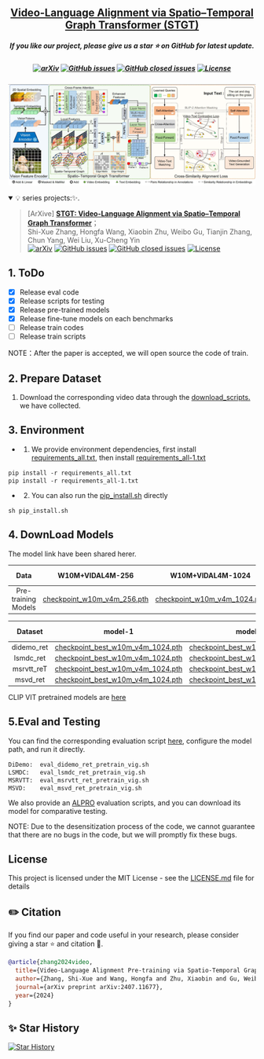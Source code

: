 
<h2 align="center"> <a href="https://arxiv.org/abs/2407.11677">Video-Language Alignment via Spatio–Temporal Graph Transformer (STGT)</a></h2>
<h5 align="center"> If you like our project, please give us a star ⭐ on GitHub for latest update.  </h2>



<h5 align="center">
  
[![arXiv](https://img.shields.io/badge/Arxiv-2407.11677-b31b1b.svg?logo=arXiv)](https://arxiv.org/abs/2407.11677)
[![GitHub issues](https://img.shields.io/github/issues/GXYM/STGT?color=critical&label=Issues)]()
[![GitHub closed issues](https://img.shields.io/github/issues-closed/GXYM/STGT?color=success&label=Issues)]()
[![License](https://img.shields.io/badge/License-Apache%202.0-yellow)](https://github.com/PKU-YuanGroup/Video-LLaVA/blob/main/LICENSE)

</h5>

![](https://github.com/GXYM/STGT/blob/main/framework.png)  

<details open><summary>💡 series projects:✨. </summary><p>
<!--  may -->

>[ArXive] [**STGT: Video-Language Alignment via Spatio–Temporal Graph Transformer**](https://arxiv.org/abs/2407.11677)；<br>
> Shi-Xue Zhang, Hongfa Wang, Xiaobin Zhu, Weibo Gu, Tianjin Zhang, Chun Yang, Wei Liu, Xu-Cheng Yin <br>
[![arXiv](https://img.shields.io/badge/Arxiv-2407.11677-b31b1b.svg?logo=arXiv)](https://arxiv.org/abs/2407.11677)
[![GitHub issues](https://img.shields.io/github/issues/GXYM/STGT?color=critical&label=Issues)]()
[![GitHub closed issues](https://img.shields.io/github/issues-closed/GXYM/STGT?color=success&label=Issues)]()
[![License](https://img.shields.io/badge/License-Apache%202.0-yellow)](https://github.com/PKU-YuanGroup/Video-LLaVA/blob/main/LICENSE)



## 1. ToDo

- [x] Release eval code
- [x] Release scripts for testing
- [x] Release pre-trained models
- [x] Release fine-tune models on each benchmarks
- [ ] Release train codes
- [ ] Release train scripts

NOTE：After the paper is accepted, we will open source the code of train.

## 2. Prepare Dataset   
1. Download the corresponding video data through the [download_scripts.](https://github.com/GXYM/TextBPN/blob/main/vis/1.png)  we have collected.

## 3. Environment
 * 1. We provide environment dependencies, first install [requirements_all.txt](https://github.com/GXYM/STGT/blob/main/requirements_all.txt), then install [requirements_all-1.txt](https://github.com/GXYM/STGT/blob/main/requirements_all-1.txt)
```
pip install -r requirements_all.txt
pip install -r requirements_all-1.txt
```
 *  2. You can also run the [pip_install.sh](https://github.com/GXYM/STGT/blob/main/pip_install.sh) directly
```
sh pip_install.sh
```

## 4. DownLoad Models
The model link have been shared herer.

|         Data    |  W10M+VIDAL4M-256|W10M+VIDAL4M-1024 | W10M+VIDAL7M-256 |Extracted Code|
|:------------------:	|:-----------:  |:-----------:	|:-------:|:-------:|
| Pre-training Models |  [checkpoint_w10m_v4m_256.pth](https://pan.baidu.com/s/1eB7-ViWPf1l9gdDhkYXFsQ) | [checkpoint_w10m_v4m_1024.pth](https://pan.baidu.com/s/1jP9rLMyyZ2mteD7kwu1irw) 	| [checkpoint_w10m_v7m_256.pth](https://pan.baidu.com/s/1afl0BzUzhkbn_P3eSIF8TQ) |gxym|

|         Dataset   |  model-1| model-2 |Extracted Code|
|:------------------:	|:-----------:	|:-------:|:-------:|
| didemo_ret| [checkpoint_best_w10m_v4m_1024.pth](https://pan.baidu.com/s/1yezEntt8w0rQVG99jy12JA)| [checkpoint_best_w10m_v7m_256.pth](https://pan.baidu.com/s/1yezEntt8w0rQVG99jy12JA)|gxym|
| lsmdc_ret | [checkpoint_best_w10m_v4m_1024.pth](https://pan.baidu.com/s/19zdiscvvoeeJjZ9v5zMIrg)| [checkpoint_best_w10m_v4m_256.pth](https://pan.baidu.com/s/19zdiscvvoeeJjZ9v5zMIrg)|gxym|
| msrvtt_reT| [checkpoint_best_w10m_v4m_1024.pth](https://pan.baidu.com/s/1NC7vGWW5hkwP8V72Fwpxig)| [checkpoint_best_w10m_v7m_256.pth](https://pan.baidu.com/s/1NC7vGWW5hkwP8V72Fwpxig)|gxym|
| msvd_ret  | [checkpoint_best_w10m_v4m_1024.pth](https://pan.baidu.com/s/18QUC_gUMleswxymVKR-zSA)| [checkpoint_best_w10m_v7m_256.pth](https://pan.baidu.com/s/18QUC_gUMleswxymVKR-zSA)|gxym|
  
CLIP VIT pretrained models are [here](https://pan.baidu.com/s/13ITPJF2HFjep06BosK7E4w)

## 5.Eval and Testing

You can find the corresponding evaluation script [here](https://github.com/GXYM/STGT/tree/main/run_scripts/stgt/eval), configure the model path, and run it directly.  
```
DiDemo:  eval_didemo_ret_pretrain_vig.sh
LSMDC:   eval_lsmdc_ret_pretrain_vig.sh
MSRVTT:  eval_msrvtt_ret_pretrain_vig.sh
MSVD:    eval_msvd_ret_pretrain_vig.sh
```

We also provide an [ALPRO](https://github.com/GXYM/STGT/tree/main/run_scripts/alpro) evaluation scripts, and you can download its model for comparative testing.  

NOTE: Due to the desensitization process of the code, we cannot guarantee that there are no bugs in the code, but we will promptly fix these bugs.
 ## License
This project is licensed under the MIT License - see the [LICENSE.md](https://github.com/GXYM/DRRG/blob/master/LICENSE.md) file for details

## ✏️ Citation
If you find our paper and code useful in your research, please consider giving a star :star: and citation :pencil:.

```BibTeX
@article{zhang2024video,
  title={Video-Language Alignment Pre-training via Spatio-Temporal Graph Transformer},
  author={Zhang, Shi-Xue and Wang, Hongfa and Zhu, Xiaobin and Gu, Weibo and Zhang, Tianjin and Yang, Chun and Liu, Wei and Yin, Xu-Cheng},
  journal={arXiv preprint arXiv:2407.11677},
  year={2024}
}
```

<!---->
## ✨ Star History
[![Star History](https://api.star-history.com/svg?repos=GXYM/STGT&type=Date)](https://star-history.com/#GXYM/STGT&Date)
